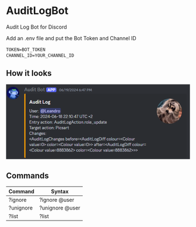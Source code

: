 # AuditLogBot
Audit Log Bot for Discord

Add an .env file and put the Bot Token and Channel ID
```env
TOKEN=BOT_TOKEN
CHANNEL_ID=YOUR_CHANNEL_ID
```

## How it looks

![Alt text](img/image.png)

## Commands

| Command | Syntax |
|---|---|
| ?ignore | ?ignore @user |
| ?unignore | ?unignore @user |
| ?list | ?list |
